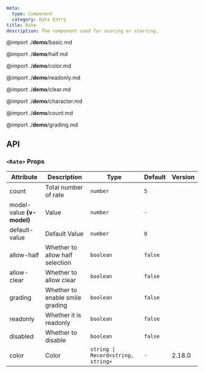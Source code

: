 ```yaml
meta:
  type: Component
  category: Data Entry
title: Rate
description: The component used for scoring or starring.
```

@import ./**demo**/basic.md

@import ./**demo**/half.md

@import ./**demo**/color.md

@import ./**demo**/readonly.md

@import ./**demo**/clear.md

@import ./**demo**/character.md

@import ./**demo**/count.md

@import ./**demo**/grading.md

## API

### `<Rate>` Props

|Attribute|Description|Type|Default|Version|
|---|---|---|---|---|
|count|Total number of rate|`number`|`5`||
|model-value **(v-model)**|Value|`number`|`-`||
|default-value|Default Value|`number`|`0`||
|allow-half|Whether to allow half selection|`boolean`|`false`||
|allow-clear|Whether to allow clear|`boolean`|`false`||
|grading|Whether to enable smile grading|`boolean`|`false`||
|readonly|Whether it is readonly|`boolean`|`false`||
|disabled|Whether to disable|`boolean`|`false`||
|color|Color|`string \| Record<string, string>`|`-`|2.18.0|
